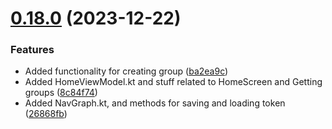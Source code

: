 # [0.18.0](https://github.com/Kshitiz1403/Alertly/compare/v0.17.0...v0.18.0) (2023-12-22)


### Features

* Added functionality for creating group ([ba2ea9c](https://github.com/Kshitiz1403/Alertly/commit/ba2ea9cb5560f0124bdd38ce1c12d79fd537f2a6))
* Added HomeViewModel.kt and stuff related to HomeScreen and Getting groups ([8c84f74](https://github.com/Kshitiz1403/Alertly/commit/8c84f7410175a7b367ee294591e6d7139c9d4e10))
* Added NavGraph.kt, and methods for saving and loading token ([26868fb](https://github.com/Kshitiz1403/Alertly/commit/26868fbefabf668548391b2d1c31c28a93906afc))



